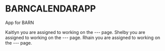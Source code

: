 # BARNCALENDARAPP
App for BARN

Kaitlyn you are assigned to working on the --- page.
Shelby you are assigned to working on the --- page.
Rhain you are assigned to working on the --- page.
